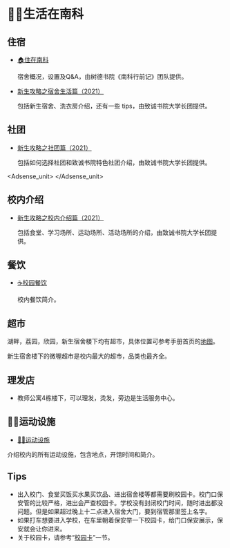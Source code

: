 # 👨‍🎓生活在南科

## 住宿

- [🏠住在南科](./dormitory)

  宿舍概况，设置及Q&A，由树德书院《南科行前记》团队提供。

- [新生攻略之宿舍生活篇（2021）](./by-zhiren-college/新生攻略之宿舍生活篇.md)

  包括新生宿舍、洗衣房介绍，还有一些 tips，由致诚书院大学长团提供。

## 社团

- [新生攻略之社团篇（2021）](./by-zhiren-college/新生攻略之社团篇.md)

  包括如何选择社团和致诚书院特色社团介绍，由致诚书院大学长团提供。

<Adsense_unit>
</Adsense_unit>

## 校内介绍

- [新生攻略之校内介绍篇（2021）](./by-zhiren-college/新生攻略之校内介绍篇.md)

  包括食堂、学习场所、运动场所、活动场所的介绍，由致诚书院大学长团提供。

## 餐饮

- [☕️校园餐饮](./catering)

  校内餐饮简介。

## 超市

湖畔，荔园，欣园，新生宿舍楼下均有超市，具体位置可参考手册首页的[地图](/#校园地图)。

新生宿舍楼下的微喔超市是校内最大的超市，品类也最齐全。

## 理发店
- 教师公寓4栋楼下，可以理发，烫发，旁边是生活服务中心。

## 🏊‍♀️运动设施

- [🏊‍♀️运动设施](./sports-facility)

介绍校内的所有运动设施，包含地点，开馆时间和简介。

## Tips

-  出入校门、食堂买饭买水果买饮品、进出宿舍楼等都需要刷校园卡。校门口保安管的比较严格，进出会严查校园卡。学校没有封闭校门时间，随时进出都没问题。但是如果超过晚上十二点进入宿舍大门，要到宿管那里签上名字。
- 如果打车想要进入学校，在车里朝着保安举一下校园卡，给门口保安展示，保安就会让你进来。
- 关于校园卡，请参考“[校园卡](/service/campus-card)”一节。

